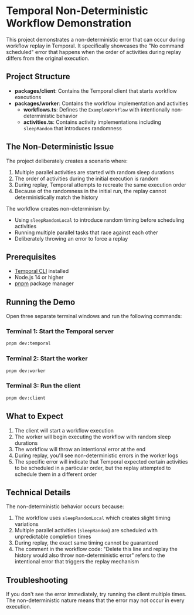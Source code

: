 # Temporal Non-Deterministic Workflow Demonstration

This project demonstrates a non-deterministic error that can occur during workflow replay in Temporal. It specifically showcases the "No command scheduled" error that happens when the order of activities during replay differs from the original execution.

## Project Structure

- **packages/client**: Contains the Temporal client that starts workflow executions
- **packages/worker**: Contains the workflow implementation and activities
  - **workflows.ts**: Defines the `ExampleWorkflow` with intentionally non-deterministic behavior
  - **activities.ts**: Contains activity implementations including `sleepRandom` that introduces randomness

## The Non-Deterministic Issue

The project deliberately creates a scenario where:

1. Multiple parallel activities are started with random sleep durations
2. The order of activities during the initial execution is random
3. During replay, Temporal attempts to recreate the same execution order
4. Because of the randomness in the initial run, the replay cannot deterministically match the history

The workflow creates non-determinism by:

- Using `sleepRandomLocal` to introduce random timing before scheduling activities
- Running multiple parallel tasks that race against each other
- Deliberately throwing an error to force a replay

## Prerequisites

- [Temporal CLI](https://docs.temporal.io/cli) installed
- Node.js 14 or higher
- [pnpm](https://pnpm.io/installation) package manager

## Running the Demo

Open three separate terminal windows and run the following commands:

### Terminal 1: Start the Temporal server

```bash
pnpm dev:temporal
```

### Terminal 2: Start the worker

```bash
pnpm dev:worker
```

### Terminal 3: Run the client

```bash
pnpm dev:client
```

## What to Expect

1. The client will start a workflow execution
2. The worker will begin executing the workflow with random sleep durations
3. The workflow will throw an intentional error at the end
4. During replay, you'll see non-deterministic errors in the worker logs
5. The specific error will indicate that Temporal expected certain activities to be scheduled in a particular order, but the replay attempted to schedule them in a different order

## Technical Details

The non-deterministic behavior occurs because:

1. The workflow uses `sleepRandomLocal` which creates slight timing variations
2. Multiple parallel activities (`sleepRandom`) are scheduled with unpredictable completion times
3. During replay, the exact same timing cannot be guaranteed
4. The comment in the workflow code: "Delete this line and replay the history would also throw non-deterministic error" refers to the intentional error that triggers the replay mechanism

## Troubleshooting

If you don't see the error immediately, try running the client multiple times. The non-deterministic nature means that the error may not occur in every execution.
